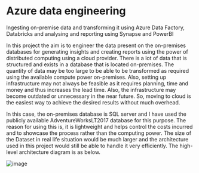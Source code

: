 # Azure data engineering
Ingesting on-premise data and transforming it using Azure Data Factory, Databricks and analysing and reporting using Synapse and PowerBI

In this project the aim is to engineer the data present on the on-premises databases for generating insights and creating reports using the power of distributed computing using a cloud provider. There is a lot of data that is structured and exists in a database that is located on-premises. The quantity of data may be too large to be able to be transformed as required using the available compute power on-premises. Also, setting up infrastructure may not always be feasible as it requires planning, time and money and thus increases the lead time. Also, the infrastructure may become outdated or unnecessary in the near future. So, moving to cloud is the easiest way to achieve the desired results without much overhead.

In this case, the on-premises database is SQL server and I have used the publicly available AdventureWorksLT2017 database for this purpose. The reason for using this is, it is lightweight and helps control the costs incurred and to showcase the process rather than the computing power. The size of the Dataset in real life situation would be much larger and the architecture used in this project would still be able to handle it very efficiently. The high-level architecture diagram is as below.

![image](https://github.com/DataCounsel/Azure-Data-Engineering/assets/71335870/4193068d-e8f4-4396-9893-ac4283373ab2)

